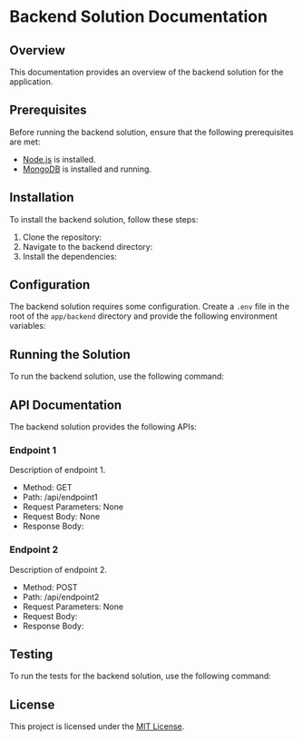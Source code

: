 # Backend Solution Documentation

## Overview
This documentation provides an overview of the backend solution for the application.

## Prerequisites
Before running the backend solution, ensure that the following prerequisites are met:
- [Node.js](https://nodejs.org) is installed.
- [MongoDB](https://www.mongodb.com) is installed and running.

## Installation
To install the backend solution, follow these steps:

1. Clone the repository:
2. Navigate to the backend directory:
3. Install the dependencies:
## Configuration
The backend solution requires some configuration. Create a `.env` file in the root of the `app/backend` directory and provide the following environment variables:
## Running the Solution
To run the backend solution, use the following command:
## API Documentation
The backend solution provides the following APIs:

### Endpoint 1
Description of endpoint 1.

- Method: GET
- Path: /api/endpoint1
- Request Parameters: None
- Request Body: None
- Response Body:
### Endpoint 2
Description of endpoint 2.

- Method: POST
- Path: /api/endpoint2
- Request Parameters: None
- Request Body:
- Response Body:
## Testing
To run the tests for the backend solution, use the following command:
## License
This project is licensed under the [MIT License](LICENSE).

